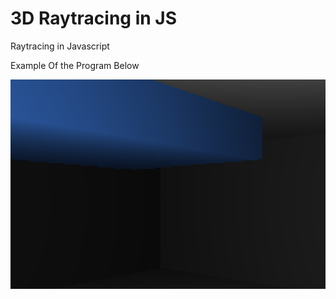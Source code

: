 # 3D Raytracing in JS
Raytracing in Javascript

Example Of the Program Below

![Example Image](https://raw.githubusercontent.com/jeffreyAaron/3D-Raytracing-JS/master/3D%20Render%20Screenshot.png?raw=true)
